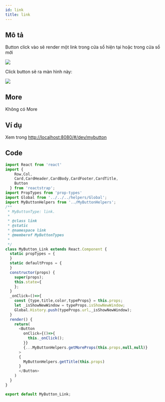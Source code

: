 ```yaml
---
id: link
title: link
---
```



## **Mô tả**

Button click vào sẽ render một link trong cửa sổ hiện tại hoặc trong cửa sổ mới

![](/img/btn_link.png)

Click button sẽ ra màn hình này:

![](/img/btn_link2.png)


## **More**

Không có More

## **Ví dụ**

Xem trong [http://localhost:8080/#/dev/mybutton](http://localhost:8080/#/dev/mybutton) 

## **Code**

```javascript
import React from 'react'
import {
    Row,Col,
    Card,CardHeader,CardBody,CardFooter,CardTitle,
    Button
  } from 'reactstrap';
import PropTypes from 'prop-types'
import Global from '../../../helpers/Global';
import MyButtonHelpers from '../MyButtonHelpers';
/**
 * MyButtonType: link.
 *
 * @class link
 * @static
 * @namespace link
 * @memberof MyButtonTypes
 * 
 */
class MyButton_Link extends React.Component {
  static propTypes = {
  }
  static defaultProps = {
  }
  constructor(props) {
    super(props);
    this.state={
    };
  }
  _onClick=()=>{
    const {type,title,color,typeProps} = this.props;
    let _isShowNewWindow = typeProps.isShowNewWindow;
    Global.History.push(typeProps.url,_isShowNewWindow);
  }
  render() {
    return(
      <Button 
        onClick={()=>{
          this._onClick();
        }}
        {...MyButtonHelpers.getMoreProps(this.props,null,null)}
      >
      {
        MyButtonHelpers.getTitle(this.props)
      }
      </Button>
    )
  }
}

export default MyButton_Link;
```

